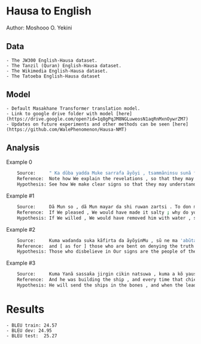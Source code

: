 # Hausa to English

Author: Moshooo O. Yekini

## Data

	- The JW300 English-Hausa dataset.
	- The Tanzil (Quran) English-Hausa dataset. 
	- The Wikimedia English-Hausa dataset.
	- The Tatoeba English-Hausa dataset

## Model

	- Default Masakhane Transformer translation model.
	- Link to google drive folder with model [here](https://drive.google.com/open?id=1q8gPqJM8NGLuweosN1aqRnMxnOywrZM7)
	- Updates on future experiments and other methods can be seen [here](https://github.com/WalePhenomenon/Hausa-NMT)

## Analysis

Example 0
```sh
	Source:     " Ka dũba yadda Muke sarrafa ãyõyi , tsammãninsu sunã fahimta ! "
	Reference:  Note how We explain the revelations , so that they may understand . ”
	Hypothesis: See how We make clear signs so that they may understand .
```
Example #1
```sh
	Source:     Dã Mun so , dã Mun mayar da shi ruwan zartsi . To don me bã ku gõdẽwa ?
	Reference:  If We pleased , We would have made it salty ; why do you not then give thanks ?
	Hypothesis: If We willed , We would have removed him with water , so why do you not give thanks ?
```
Example #2
```sh
	Source:     Kuma waɗanda suka kãfirta da ãyõyinMu , sũ ne ma 'abũta shu 'umci
	Reference:  and [ as for ] those who are bent on denying the truth of Our revelations , they are the people of the left hand ,
	Hypothesis: Those who disbelieve in Our signs are the people of the wicked .
```
Example #3
```sh
	Source:     Kuma Yanã sassaƙa jirgin cikin natsuwa , kuma a kõ yaushe waɗansu shugabanni daga mutãnensa suka shũɗe a gabansa , sai su yi izgili gare shi .
	Reference:  And he was building the ship , and every time that chieftains of his people passed him , they made mock of him .
	Hypothesis: He will send the ships in the bones , and when the leaders of his people have passed before him , they mock him .
```

# Results
	- BLEU train: 24.57
	- BLEU dev: 24.95
	- BLEU test:  25.27


